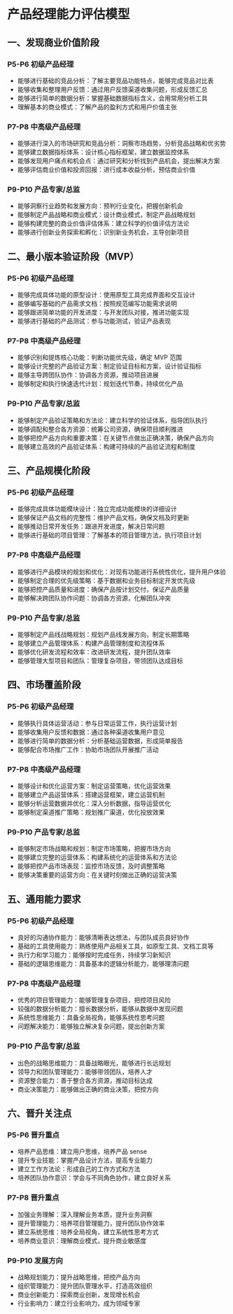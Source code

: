 # 产品经理能力评估模型

## 一、发现商业价值阶段

### P5-P6 初级产品经理

- 能够进行基础的竞品分析：了解主要竞品功能特点，能够完成竞品对比表
- 能够收集和整理用户反馈：通过用户反馈渠道收集问题，形成反馈汇总
- 能够进行简单的数据分析：掌握基础数据指标含义，会用常用分析工具
- 理解基本的商业模式：了解产品的盈利方式和用户价值主张

### P7-P8 中高级产品经理

- 能够进行深入的市场研究和竞品分析：洞察市场趋势，分析竞品战略和优劣势
- 能够建立数据指标体系：设计核心指标框架，建立数据监控体系
- 能够发现用户痛点和机会点：通过研究和分析找到产品机会，提出解决方案
- 能够评估商业价值和投资回报：进行成本收益分析，预估商业价值

### P9-P10 产品专家/总监

- 能够洞察行业趋势和发展方向：预判行业变化，把握创新机会
- 能够制定产品战略和商业模式：设计商业模式，制定产品战略规划
- 能够构建完整的商业价值评估体系：建立科学的价值评估方法论
- 能够进行创新业务探索和孵化：识别新业务机会，主导创新项目

## 二、最小版本验证阶段（MVP）

### P5-P6 初级产品经理

- 能够完成具体功能的原型设计：使用原型工具完成界面和交互设计
- 能够编写基础的产品需求文档：按照规范编写功能需求说明
- 能够跟进简单功能的开发进度：与开发团队对接，推进功能实现
- 能够进行基础的产品测试：参与功能测试，验证产品表现

### P7-P8 中高级产品经理

- 能够识别和提炼核心功能：判断功能优先级，确定 MVP 范围
- 能够设计完整的产品验证方案：制定验证目标和方案，设计验证指标
- 能够主导跨团队协作：协调各方资源，推动项目进展
- 能够制定和执行快速迭代计划：规划迭代节奏，持续优化产品

### P9-P10 产品专家/总监

- 能够制定产品验证策略和方法论：建立科学的验证体系，指导团队执行
- 能够调配和整合各方资源：统筹公司资源，确保项目顺利推进
- 能够把控产品方向和重要决策：在关键节点做出正确决策，确保产品方向
- 能够建立高效的产品验证体系：构建可持续的产品验证流程和制度

## 三、产品规模化阶段

### P5-P6 初级产品经理

- 能够完成具体功能模块设计：独立完成功能模块的详细设计
- 能够保证产品文档的完整性：维护产品文档，确保文档及时更新
- 能够推动日常开发任务：跟进开发进度，解决日常问题
- 能够进行基础的项目管理：了解基本的项目管理方法，执行项目计划

### P7-P8 中高级产品经理

- 能够进行产品模块的规划和优化：对现有功能进行系统性优化，提升用户体验
- 能够制定合理的优先级策略：基于数据和业务目标制定开发优先级
- 能够把控产品质量和进度：确保产品按计划交付，保证产品质量
- 能够解决跨团队协作问题：协调各方资源，化解团队冲突

### P9-P10 产品专家/总监

- 能够制定产品线战略规划：规划产品线发展方向，制定长期策略
- 能够建立产品管理体系：构建产品管理制度和流程体系
- 能够优化研发流程和效率：改进研发流程，提升团队效率
- 能够管理大型项目和团队：管理复杂项目，带领团队达成目标

## 四、市场覆盖阶段

### P5-P6 初级产品经理

- 能够执行具体运营活动：参与日常运营工作，执行运营计划
- 能够收集用户反馈和数据：通过各种渠道收集用户意见
- 能够进行简单的数据分析：分析基础运营数据，形成简单报告
- 能够配合市场推广工作：协助市场团队开展推广活动

### P7-P8 中高级产品经理

- 能够设计和优化运营方案：制定运营策略，优化运营效果
- 能够建立产品运营体系：搭建运营框架，建立运营机制
- 能够分析运营数据并优化：深入分析数据，指导运营优化
- 能够制定渠道推广策略：规划推广渠道，优化投放效果

### P9-P10 产品专家/总监

- 能够制定市场战略和规划：制定市场策略，把握市场方向
- 能够建立完整的运营体系：构建系统化的运营体系和方法论
- 能够把控产品市场表现：监控市场反馈，及时调整策略
- 能够决策重要的运营方向：在关键时刻做出正确的运营决策

## 五、通用能力要求

### P5-P6 初级产品经理

- 良好的沟通协作能力：能够清晰表达想法，与团队成员良好协作
- 基础的工具使用能力：熟练使用产品相关工具，如原型工具、文档工具等
- 执行力和学习能力：能够按时完成任务，持续学习新知识
- 基础的逻辑思维能力：具备基本的逻辑分析能力，能够理清问题

### P7-P8 中高级产品经理

- 优秀的项目管理能力：能够管理复杂项目，把控项目风险
- 较强的数据分析能力：擅长数据分析，能够从数据中发现问题
- 系统性思维能力：具备全局视角，能够系统性思考问题
- 问题解决能力：能够独立解决复杂问题，提出创新方案

### P9-P10 产品专家/总监

- 出色的战略思维能力：具备战略眼光，能够进行长远规划
- 领导力和团队管理能力：能够带领团队，培养人才
- 资源整合能力：善于整合各方资源，推动目标达成
- 商业决策能力：能够做出正确的商业决策，把控方向

## 六、晋升关注点

### P5-P6 晋升重点

- 培养产品思维：建立用户思维，培养产品 sense
- 提升专业技能：掌握产品设计方法，提高专业能力
- 建立工作方法论：形成自己的工作方式和方法
- 培养团队协作意识：学会与不同角色协作，建立良好关系

### P7-P8 晋升重点

- 加强业务理解：深入理解业务本质，提升业务洞察
- 提升管理能力：培养项目管理能力，提升团队协作效率
- 建立系统思维：培养全局视角，建立系统性思考方式
- 培养商业意识：理解商业模式，提升商业敏感度

### P9-P10 发展方向

- 战略规划能力：提升战略思维，把控产品方向
- 组织管理能力：提升团队管理水平，打造高效组织
- 商业创新能力：探索商业创新，发现增长机会
- 行业影响力：建立行业影响力，成为领域专家
